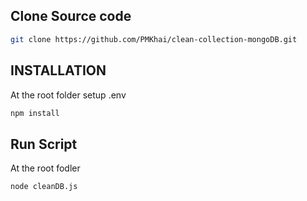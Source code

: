 ## **Clone Source code**
```bash
git clone https://github.com/PMKhai/clean-collection-mongoDB.git
```
## **INSTALLATION**
At the root folder
setup .env
```bash
npm install
```
## **Run Script**
At the root fodler
```bash
node cleanDB.js
```
